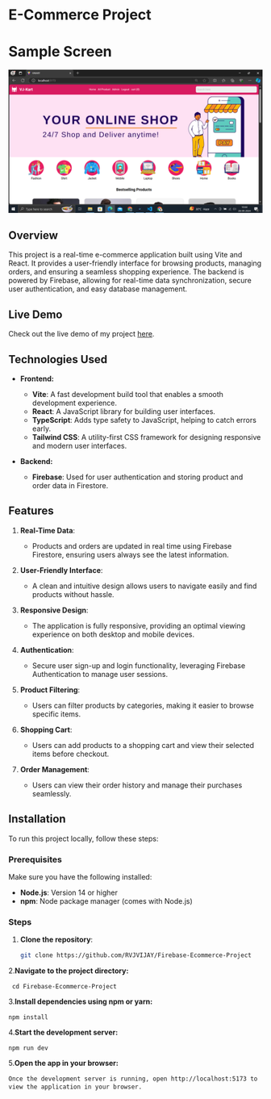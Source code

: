 # E-Commerce Project

# Sample Screen 
![App Screenshot](./public/vjkart.png)

## Overview

This project is a real-time e-commerce application built using Vite and React. It provides a user-friendly interface for browsing products, managing orders, and ensuring a seamless shopping experience. The backend is powered by Firebase, allowing for real-time data synchronization, secure user authentication, and easy database management.

## Live Demo
Check out the live demo of my project [here]( https://vjkart.netlify.app/ ).


## Technologies Used

- **Frontend:**
  - **Vite**: A fast development build tool that enables a smooth development experience.
  - **React**: A JavaScript library for building user interfaces.
  - **TypeScript**: Adds type safety to JavaScript, helping to catch errors early.
  - **Tailwind CSS**: A utility-first CSS framework for designing responsive and modern user interfaces.

- **Backend:**
  - **Firebase**: Used for user authentication and storing product and order data in Firestore.

## Features

1. **Real-Time Data**: 
   - Products and orders are updated in real time using Firebase Firestore, ensuring users always see the latest information.

2. **User-Friendly Interface**: 
   - A clean and intuitive design allows users to navigate easily and find products without hassle.

3. **Responsive Design**: 
   - The application is fully responsive, providing an optimal viewing experience on both desktop and mobile devices.

4. **Authentication**: 
   - Secure user sign-up and login functionality, leveraging Firebase Authentication to manage user sessions.

5. **Product Filtering**: 
   - Users can filter products by categories, making it easier to browse specific items.

6. **Shopping Cart**: 
   - Users can add products to a shopping cart and view their selected items before checkout.

7. **Order Management**: 
   - Users can view their order history and manage their purchases seamlessly.

## Installation

To run this project locally, follow these steps:

### Prerequisites

Make sure you have the following installed:

- **Node.js**: Version 14 or higher
- **npm**: Node package manager (comes with Node.js)

### Steps

1. **Clone the repository**:
   ```bash
   git clone https://github.com/RVJVIJAY/Firebase-Ecommerce-Project
2.**Navigate to the project directory:**

     cd Firebase-Ecommerce-Project
3.**Install dependencies using npm or yarn:**

    npm install
4.**Start the development server:**

    npm run dev
5.**Open the app in your browser:**

    Once the development server is running, open http://localhost:5173 to view the application in your browser.
